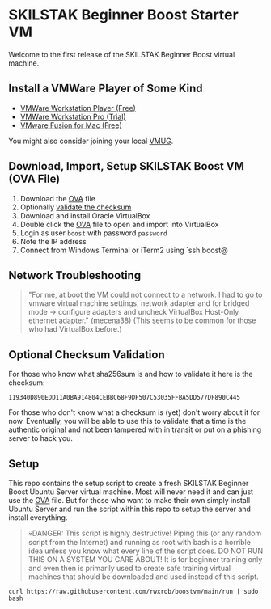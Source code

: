 # SKILSTAK Beginner Boost Starter VM

Welcome to the first release of the SKILSTAK Beginner Boost virtual machine.

## Install a VMWare Player of Some Kind

* [VMWare Workstation Player (Free)](https://customerconnect.vmware.com/en/downloads/details?downloadGroup=WKST-PLAYER-1622&productId=1039)
* [VMWare Workstation Pro (Trial)](https://customerconnect.vmware.com/en/downloads/info/slug/desktop_end_user_computing/vmware_workstation_pro/16_0)
* [VMware Fusion for Mac (Free)](https://customerconnect.vmware.com/downloads/get-download?downloadGroup=FUS-PUBTP-2021H1)

You might also consider joining your local [VMUG](https://www.vmug.com/membership/vmug-advantage-membership/).

## Download, Import, Setup SKILSTAK Boost VM (OVA File)

1. Download the [OVA][] file
2. Optionally [validate the checksum](#optional-checksum-validation)
3. Download and install Oracle VirtualBox
4. Double click the [OVA][] file to open and import into VirtualBox
5. Login as user `boost` with password `password`
6. Note the IP address 
7. Connect from Windows Terminal or iTerm2 using `ssh boost@<ipaddress>

[OVA]: https://drive.google.com/file/d/1jKFuD7RGAFWITuWTfj4ILqoDYfi88gRA/view?usp=sharing

## Network Troubleshooting

> "For me, at boot the VM could not connect to a network. I had to go to vmware virtual machine settings, network adapter and for bridged mode -> configure adapters and uncheck VirtualBox Host-Only ethernet adapter." (mecena38) (This seems to be common for those who had VirtualBox before.)

## Optional Checksum Validation

For those who know what sha256sum is and how to validate it here is the checksum:

```
119340D890EDD11A0BA914804CEBBC68F9DF507C53035FFBA5DD577DF890C445
```

For those who don't know what a checksum is (yet) don't worry about it for now. Eventually, you will be able to use this to validate that a time is the authentic original and not been tampered with in transit or put on a phishing server to hack you.

## Setup

This repo contains the setup script to create a fresh SKILSTAK Beginner
Boost Ubuntu Server virtual machine. Most will never need it and can
just use the [OVA] file.  But for those who want to make their own
simply install Ubuntu Server and run the script within this repo to
setup the server and install everything.

> 💀DANGER: This script is highly destructive! Piping this (or any
> random script from the Internet) and running as root with bash is
> a horrible idea unless you know what every line of the script does. DO
> NOT RUN THIS ON A SYSTEM YOU CARE ABOUT! It is for beginner training
> only and even then is primarily used to create safe training virtual
> machines that should be downloaded and used instead of this script.

```
curl https://raw.githubusercontent.com/rwxrob/boostvm/main/run | sudo bash
```

